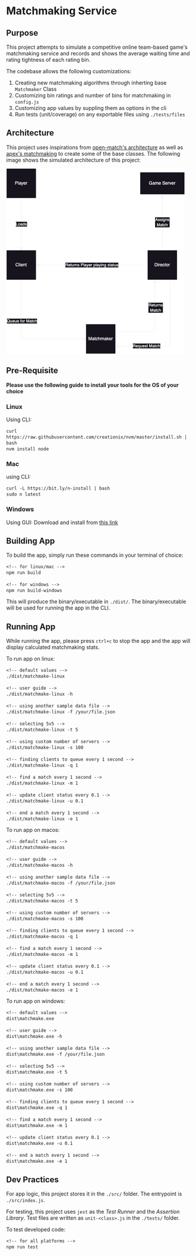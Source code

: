# Matchmaking Service

## Purpose

This project attempts to simulate a competitive online team-based game's matchmaking service and records and shows the average waiting time and rating tightness of each rating bin.

The codebase allows the following customizations:
1. Creating new matchmaking algorithms through inherting base `Matchmaker` Class
2. Customizing bin ratings and number of bins for matchmaking in `config.js`
3. Customizing app values by suppling them as options in the cli
4. Run tests (unit/coverage) on any exportable files using `./tests/files`

## Architecture

This project uses inspirations from [open-match's architecture](https://open-match.dev/site/images/demo-match-sequence.png) as well as [apex's matchmaking](https://www.ea.com/games/apex-legends/news/matchmaking-2023) to create some of the base classes. The following image shows the simulated architecture of this project:

![Architecture](https://github.com/artyte/matchmaking/raw/master/architecture.png)

## Pre-Requisite

**Please use the following guide to install your tools for the OS of your choice**
### Linux
Using CLI:
```
curl https://raw.githubusercontent.com/creationix/nvm/master/install.sh | bash
nvm install node
```

### Mac
using CLI:
```
curl -L https://bit.ly/n-install | bash
sudo n latest
```

### Windows
Using GUI:
Download and install from [this link](https://nodejs.org/dist/v20.2.0/node-v20.2.0-x64.msi)


## Building App
To build the app, simply run these commands in your terminal of choice:
```
<!-- for linux/mac -->
npm run build

<!-- for windows -->
npm run build-windows
```

This will produce the binary/executable in `./dist/`. The binary/executable will be used for running the app in the CLI.

## Running App
While running the app, please press `ctrl+c` to stop the app and the app will display calculated matchmaking stats.

To run app on linux:
```
<!-- default values -->
./dist/matchmake-linux

<!-- user guide -->
./dist/matchmake-linux -h

<!-- using another sample data file -->
./dist/matchmake-linux -f /your/file.json

<!-- selecting 5v5 -->
./dist/matchmake-linux -t 5

<!-- using custom number of servers -->
./dist/matchmake-linux -s 100

<!-- finding clients to queue every 1 second -->
./dist/matchmake-linux -q 1

<!-- find a match every 1 second -->
./dist/matchmake-linux -m 1

<!-- update client status every 0.1 -->
./dist/matchmake-linux -u 0.1

<!-- end a match every 1 second -->
./dist/matchmake-linux -e 1
```

To run app on macos:
```
<!-- default values -->
./dist/matchmake-macos

<!-- user guide -->
./dist/matchmake-macos -h

<!-- using another sample data file -->
./dist/matchmake-macos -f /your/file.json

<!-- selecting 5v5 -->
./dist/matchmake-macos -t 5

<!-- using custom number of servers -->
./dist/matchmake-macos -s 100

<!-- finding clients to queue every 1 second -->
./dist/matchmake-macos -q 1

<!-- find a match every 1 second -->
./dist/matchmake-macos -m 1

<!-- update client status every 0.1 -->
./dist/matchmake-macos -u 0.1

<!-- end a match every 1 second -->
./dist/matchmake-macos -e 1
```

To run app on windows:
```
<!-- default values -->
dist\matchmake.exe

<!-- user guide -->
dist\matchmake.exe -h

<!-- using another sample data file -->
dist\matchmake.exe -f /your/file.json

<!-- selecting 5v5 -->
dist\matchmake.exe -t 5

<!-- using custom number of servers -->
dist\matchmake.exe -s 100

<!-- finding clients to queue every 1 second -->
dist\matchmake.exe -q 1

<!-- find a match every 1 second -->
dist\matchmake.exe -m 1

<!-- update client status every 0.1 -->
dist\matchmake.exe -u 0.1

<!-- end a match every 1 second -->
dist\matchmake.exe -e 1
```


## Dev Practices
For app logic, this project stores it in the `./src/` folder. The entrypoint is `./src/index.js`.

For testing, this project uses `jest` as the *Test Runner* and the *Assertion Library*. Test files are written as `unit-<class>.js` in the `./tests/` folder.

To test developed code:
```
<!-- for all platforms -->
npm run test
```